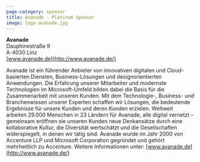 ```yaml
---
page-category: sponsor
title: Avanade - Platinum Sponsor
image: logo-avanade.jpg
---
```


**Avanade**<br/>
Dauphinestraße 9<br/>
A-4030 Linz<br/>
[www.avanade.de](http://www.avanade.de/)

Avanade ist ein führender Anbieter von innovativen digitalen und Cloud-basierten Diensten, Business-Lösungen und designorientierten Anwendungen. Die Erfahrung unserer Mitarbeiter und modernste Technologien im Microsoft-Umfeld bilden dabei die Basis für die Zusammenarbeit mit unseren Kunden. Mit dem Technologie-, Business- und Branchenwissen unserer Experten schaffen wir Lösungen, die bedeutende Ergebnisse für unsere Kunden und deren Kunden erzielen. Weltweit arbeiten 29.000 Menschen in 23 Ländern für Avanade, alle digital vernetzt – gemeinsam eröffnen sie unseren Kunden neue Denkansätze durch eine kollaborative Kultur, die Diversität wertschätzt und die Gesellschaften widerspiegelt, in denen wir tätig sind. Avanade wurde im Jahr 2000 von Accenture LLP und Microsoft Corporation gegründet und gehört mehrheitlich zu Accenture. Weitere Informationen unter: [www.avanade.de](http://www.avanade.de/)